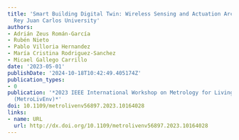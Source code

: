 ```yaml
---
title: 'Smart Building Digital Twin: Wireless Sensing and Actuation Architecture at
  Rey Juan Carlos University'
authors:
- Adrián Zeus Román-García
- Rubén Nieto
- Pablo Villoria Hernandez
- María Cristina Rodriguez-Sanchez
- Micael Gallego Carrillo
date: '2023-05-01'
publishDate: '2024-10-18T10:42:49.405174Z'
publication_types:
- 0
publication: '*2023 IEEE International Workshop on Metrology for Living Environment
  (MetroLivEnv)*'
doi: 10.1109/metrolivenv56897.2023.10164028
links:
- name: URL
  url: http://dx.doi.org/10.1109/metrolivenv56897.2023.10164028
---
```

